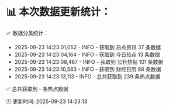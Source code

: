 📊 本次数据更新统计：
==========================

📈 数据分类统计：
- 2025-09-23 14:23:01,052 - INFO - 获取到 热点资讯 37 条数据
- 2025-09-23 14:23:04,164 - INFO - 获取到 今日热点 13 条数据
- 2025-09-23 14:23:08,467 - INFO - 获取到 公社热帖 101 条数据
- 2025-09-23 14:23:10,583 - INFO - 获取到 财经日历 88 条数据
- 2025-09-23 14:23:13,113 - INFO - 总共获取到 239 条热点数据

✅ 总共获取到 - 条热点数据

🕐 更新时间: 2025-09-23 14:23:13
